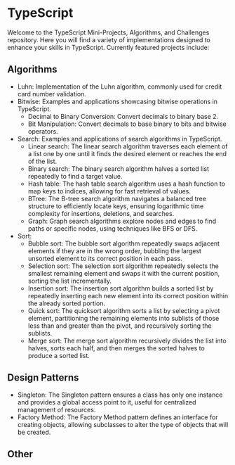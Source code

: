 # TypeScript 
Welcome to the TypeScript Mini-Projects, Algorithms, and Challenges repository. Here you will find a variety of implementations designed to enhance your skills in TypeScript. Currently featured projects include:
## Algorithms
- Luhn: Implementation of the Luhn algorithm, commonly used for credit card number validation.
- Bitwise: Examples and applications showcasing bitwise operations in TypeScript.
  - Decimal to Binary Conversion: Convert decimals to binary base 2.
  - Bit Manipulation: Convert decimals to base binary to bits and bitwise operators.
- Search: Examples and applications of search algorithms in TypeScript.
  - Linear search: The linear search algorithm traverses each element of a list one by one until it finds the desired element or reaches the end of the list.
  - Binary search: The binary search algorithm halves a sorted list repeatedly to find a target value.
  - Hash table: The hash table search algorithm uses a hash function to map keys to indices, allowing for fast retrieval of values.
  - BTree: The B-tree search algorithm navigates a balanced tree structure to efficiently locate keys, ensuring logarithmic time complexity for insertions, deletions, and searches.
  - Graph: Graph search algorithms explore nodes and edges to find paths or specific nodes, using techniques like BFS or DFS.
- Sort:
  - Bubble sort: The bubble sort algorithm repeatedly swaps adjacent elements if they are in the wrong order, bubbling the largest unsorted element to its correct position in each pass.
  - Selection sort: The selection sort algorithm repeatedly selects the smallest remaining element and swaps it with the current position, sorting the list incrementally.
  - Insertion sort: The insertion sort algorithm builds a sorted list by repeatedly inserting each new element into its correct position within the already sorted portion.
  - Quick sort: The quicksort algorithm sorts a list by selecting a pivot element, partitioning the remaining elements into sublists of those less than and greater than the pivot, and recursively sorting the sublists. 
  - Merge sort: The merge sort algorithm recursively divides the list into halves, sorts each half, and then merges the sorted halves to produce a sorted list.
 ## Design Patterns
  - Singleton: The Singleton pattern ensures a class has only one instance and provides a global access point to it, useful for centralized management of resources.
  - Factory Method: The Factory Method pattern defines an interface for creating objects, allowing subclasses to alter the type of objects that will be created.

## Other
